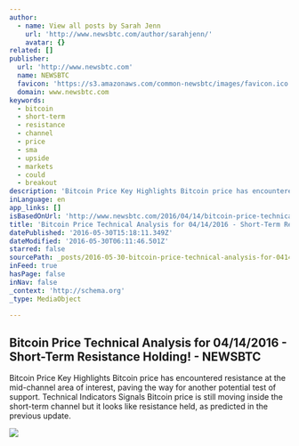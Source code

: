 ```yaml
---
author:
  - name: View all posts by Sarah Jenn
    url: 'http://www.newsbtc.com/author/sarahjenn/'
    avatar: {}
related: []
publisher:
  url: 'http://www.newsbtc.com'
  name: NEWSBTC
  favicon: 'https://s3.amazonaws.com/common-newsbtc/images/favicon.ico'
  domain: www.newsbtc.com
keywords:
  - bitcoin
  - short-term
  - resistance
  - channel
  - price
  - sma
  - upside
  - markets
  - could
  - breakout
description: 'Bitcoin Price Key Highlights Bitcoin price has encountered resistance at the mid-channel area of interest, paving the way for another potential test of support. Technical Indicators Signals Bitcoin price is still moving inside the short-term channel but it looks like resistance held, as predicted in the previous update.'
inLanguage: en
app_links: []
isBasedOnUrl: 'http://www.newsbtc.com/2016/04/14/bitcoin-price-technical-analysis-04142016-short-term-resistance-holding/'
title: 'Bitcoin Price Technical Analysis for 04/14/2016 - Short-Term Resistance Holding! - NEWSBTC'
datePublished: '2016-05-30T15:18:11.349Z'
dateModified: '2016-05-30T06:11:46.501Z'
starred: false
sourcePath: _posts/2016-05-30-bitcoin-price-technical-analysis-for-04142016-short-term.md
inFeed: true
hasPage: false
inNav: false
_context: 'http://schema.org'
_type: MediaObject

---
```

<article style=""><h1>Bitcoin Price Technical Analysis for 04/14/2016 - Short-Term Resistance Holding! - NEWSBTC</h1><p>Bitcoin Price Key Highlights Bitcoin price has encountered resistance at the mid-channel area of interest, paving the way for another potential test of support. Technical Indicators Signals Bitcoin price is still moving inside the short-term channel but it looks like resistance held, as predicted in the previous update.</p><img src="http://s3.amazonaws.com/main-newsbtc-images/2016/04/14045746/160414_btcusd.png" /></article>